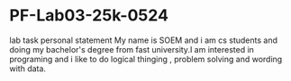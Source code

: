 # PF-Lab03-25k-0524
lab task personal statement
My name is SOEM and i am cs students and doing my bachelor's degree from fast university.I am interested in programing and i like to do logical thinging , problem solving and wording with data. 
